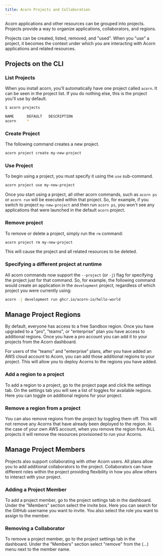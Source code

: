 ```yaml
---
title: Acorn Projects and Collaboration
---
```


Acorn applications and other resources can be grouped into projects. Projects provide a way to organize applications, collaborators, and regions.

Projects can be created, listed, removed, and "used". When you "use" a project, it becomes the context under which you are interacting with Acorn applications and related resources.

## Projects on the CLI

### List Projects

When you install acorn, you'll automatically have one project called `acorn`. It can be seen in the project list. If you do nothing else, this is the project you'll use by default.

```bash
$ acorn projects

NAME      DEFAULT   DESCRIPTION
acorn     *
```

### Create Project

The following command creates a new project.

```bash
acorn project create my-new-project
```

### Use Project

To begin using a project, you must specify it using the `use` sub-command.

```bash
acorn project use my-new-project
```

Once you start using a project, all other acorn commands, such as `acorn ps` or `acorn run` will be executed within that project. So, for example, if you switch to project `my-new-project` and then run `acorn ps`, you won't see any applications that were launched in the default `acorn` project.

### Remove project

To remove or delete a project, simply run the `rm` command:

```bash
acorn project rm my-new-project
```

This will cause the project and all related resources to be deleted.

### Specifying a different project at runtime

All acorn commands now support the `--project` (or `-j`) flag for specifying the project just for that command. So, for example, the following command would create an application in the `development` project, regardless of which project you were currently using:

```bash
acorn -j development run ghcr.io/acorn-io/hello-world
```

## Manage Project Regions

By default, everyone has access to a free Sandbox region. Once you have upgraded to a "pro", "teams", or "enterprise" plan you have access to additional regions. Once you have a pro account you can add it to your projects from the Acorn dashboard.

For users of the "teams" and "enterprise" plans, after you have added an AWS cloud account to Acorn, you can add those additional regions to your project. This will allow you to deploy Acorns to the regions you have added.

### Add a region to a project

To add a region to a project, go to the project page and click the settings tab. On the settings tab you will see a list of toggles for available regions. Here you can toggle on additional regions for your project.

### Remove a region from a project

You can also remove regions from the project by toggling them off. This will not remove any Acorns that have already been deployed to the region. In the case of your own AWS account, when you remove the region from ALL projects it will remove the resources provisioned to run your Acorns.

## Manage Project Members

Projects also support collaborating with other Acorn users. All plans allow you to add additional collaborators to the project. Collaborators can have different roles within the project providing flexibility in how you allow others to interact with your project.

### Adding a Project Member

To add a project member, go to the project settings tab in the dashboard. Under the "Members" section select the invite box. Here you can search for the GitHub username you want to invite. You also select the role you want to assign to the member.

### Removing a Collaborator

To remove a project member, go to the project settings tab in the dashboard. Under the "Members" section select "remove" from the (...) menu next to the member name.
